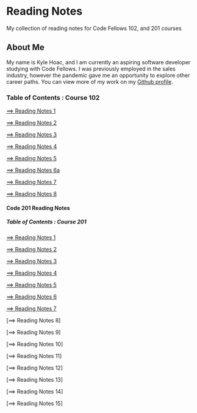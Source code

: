 # Reading Notes

My collection of reading notes for Code Fellows 102, and 201 courses

## About Me

My name is Kyle Hoac, and I am currently an aspiring software developer studying with Code Fellows. I was previously employed in the sales industry, however the pandemic gave me an opportunity to explore other career paths. You can view more of my work on my [Github profile](https://github.com/kylehoac).

### __Table of Contents : Course 102__

[==> Reading Notes 1](read01.md)

[==> Reading Notes 2](read02.md)

[==> Reading Notes 3](read03.md)

[==> Reading Notes 4](read04.md)

[==> Reading Notes 5](read05.md)

[==> Reading Notes 6a](read06a.md)

[==> Reading Notes 7](read07.md)

[==> Reading Notes 8](read08.md)

#### __Code 201 Reading Notes__

##### __Table of Contents : Course 201__

[==> Reading Notes 1](read1.md)

[==> Reading Notes 2](read2.md)

[==> Reading Notes 3](read3.md)

[==> Reading Notes 4](read4.md)

[==> Reading Notes 5](read5.md)

[==> Reading Notes 6](read6.md)

[==> Reading Notes 7](read7.md)

[==> Reading Notes 8]

[==> Reading Notes 9]

[==> Reading Notes 10]

[==> Reading Notes 11]

[==> Reading Notes 12]

[==> Reading Notes 13]

[==> Reading Notes 14]

[==> Reading Notes 15]
